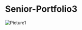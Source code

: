 # Senior-Portfolio3
![Picture1](https://user-images.githubusercontent.com/104097035/164302317-7da036fb-f50f-46cc-8eda-fb567aaf0a38.png)
